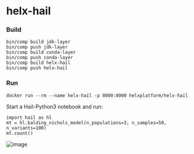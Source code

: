 # helx-hail

### Build
```
bin/comp build jdk-layer
bin/comp push jdk-layer
bin/comp build conda-layer
bin/comp push conda-layer
bin/comp build helx-hail
bin/comp push helx-hail
```

### Run
```
docker run --rm --name helx-hail -p 8000:8000 helxplatform/helx-hail
```
Start a Hail-Python3 notebook and run:
```
import hail as hl
mt = hl.balding_nichols_model(n_populations=3, n_samples=50, n_variants=100)
mt.count()
```
![image](https://user-images.githubusercontent.com/306971/61135288-51bb0380-a48f-11e9-86fb-588d90100e19.png)
